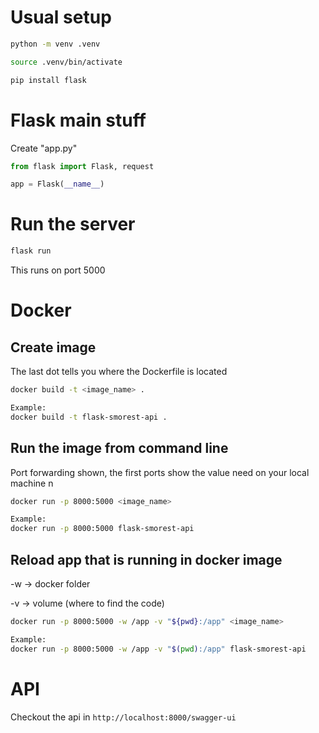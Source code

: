 # Usual setup

```bash
python -m venv .venv

source .venv/bin/activate

pip install flask
```

# Flask main stuff

Create "app.py"

```python
from flask import Flask, request

app = Flask(__name__)
```

# Run the server

```bash
flask run
```

This runs on port 5000

# Docker

## Create image

The last dot tells you where the Dockerfile is located

```bash
docker build -t <image_name> .

Example:
docker build -t flask-smorest-api .
```

## Run the image from command line

Port forwarding shown, the first ports show the value need on your local machine
n

```bash
docker run -p 8000:5000 <image_name>

Example:
docker run -p 8000:5000 flask-smorest-api
```

## Reload app that is running in docker image

-w -> docker folder

-v -> volume (where to find the code)

```bash
docker run -p 8000:5000 -w /app -v "${pwd}:/app" <image_name>

Example:
docker run -p 8000:5000 -w /app -v "$(pwd):/app" flask-smorest-api
```

# API

Checkout the api in
`http://localhost:8000/swagger-ui`
